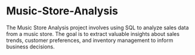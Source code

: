 # Music-Store-Analysis
The Music Store Analysis project involves using SQL to analyze sales data from a music store. The goal is to extract valuable insights about sales trends, customer preferences, and inventory management to inform business decisions.
